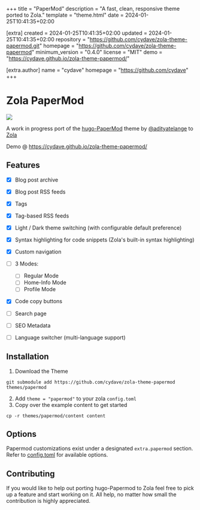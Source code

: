 
+++
title = "PaperMod"
description = "A fast, clean, responsive theme ported to Zola."
template = "theme.html"
date = 2024-01-25T10:41:35+02:00

[extra]
created = 2024-01-25T10:41:35+02:00
updated = 2024-01-25T10:41:35+02:00
repository = "https://github.com/cydave/zola-theme-papermod.git"
homepage = "https://github.com/cydave/zola-theme-papermod"
minimum_version = "0.4.0"
license = "MIT"
demo = "https://cydave.github.io/zola-theme-papermod/"

[extra.author]
name = "cydave"
homepage = "https://github.com/cydave"
+++        

# Zola PaperMod

![](screenshot.png)


A work in progress port of the [hugo-PaperMod](https://github.com/adityatelange/hugo-PaperMod) theme by [@adityatelange](https://github.com/adityatelange) to [Zola](https://www.getzola.org/)

Demo @ https://cydave.github.io/zola-theme-papermod/


## Features

+ [x] Blog post archive
+ [x] Blog post RSS feeds
+ [x] Tags
+ [x] Tag-based RSS feeds
+ [x] Light / Dark theme switching (with configurable default preference)
+ [x] Syntax highlighting for code snippets (Zola's built-in syntax highlighting)
+ [x] Custom navigation
+ [ ] 3 Modes:
    + [ ] Regular Mode
    + [ ] Home-Info Mode
    + [ ] Profile Mode
+ [x] Code copy buttons
+ [ ] Search page
+ [ ] SEO Metadata
+ [ ] Language switcher (multi-language support)


## Installation

1. Download the Theme

```
git submodule add https://github.com/cydave/zola-theme-papermod themes/papermod
```

2. Add `theme = "papermod"` to your zola `config.toml`
3. Copy over the example content to get started

```
cp -r themes/papermod/content content
```


## Options

Papermod customizations exist under a designated `extra.papermod` section.
Refer to [config.toml](config.toml) for available options.


## Contributing

If you would like to help out porting hugo-Papermod to Zola feel free to pick
up a feature and start working on it. All help, no matter how small the
contribution is highly appreciated.

        